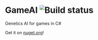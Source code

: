 # GameAI ![Build status](https://ci.appveyor.com/api/projects/status/5y24o6o9d2k64qi4?svg=true)
Genetics AI for games in C#

Get it on [nuget.org](https://www.nuget.org/packages/GameAI/)!
